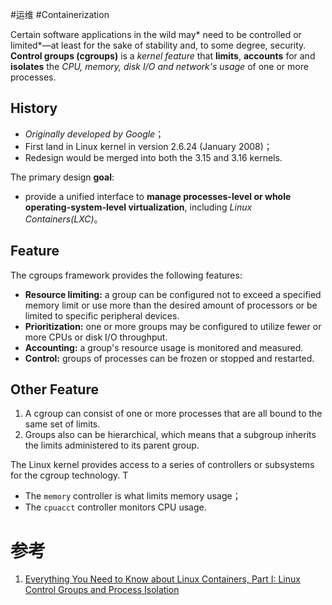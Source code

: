 #运维 #Containerization 

Certain software applications in the wild may* need to be controlled or limited*—at least for the sake of stability and, to some degree, security.  
**Control groups (cgroups)** is a *kernel feature* that **limits**, **accounts** for and **isolates** the *CPU, memory, disk I/O and network's usage* of one or more processes.

## History
- *Originally developed by Google*；
- First land in Linux kernel in version 2.6.24 (January 2008)；
- Redesign would be merged into both the 3.15 and 3.16 kernels.

The primary design **goal**:
- provide a unified interface to **manage processes-level or whole operating-system-level virtualization**, including *Linux Containers(LXC)*。

## Feature
The cgroups framework provides the following features:
-   **Resource limiting:** a group can be configured not to exceed a specified memory limit or use more than the desired amount of processors or be limited to specific peripheral devices.
-   **Prioritization:** one or more groups may be configured to utilize fewer or more CPUs or disk I/O throughput.
-   **Accounting:** a group's resource usage is monitored and measured.
-   **Control:** groups of processes can be frozen or stopped and restarted.

## Other Feature
1. A cgroup can consist of one or more processes that are all bound to the same set of limits. 
2. Groups also can be hierarchical, which means that a subgroup inherits the limits administered to its parent group.

The Linux kernel provides access to a series of controllers or subsystems for the cgroup technology. T
- The `memory` controller is what limits memory usage；
- The `cpuacct` controller monitors CPU usage.




# 参考
1. [Everything You Need to Know about Linux Containers, Part I: Linux Control Groups and Process Isolation](https://www.linuxjournal.com/content/everything-you-need-know-about-linux-containers-part-i-linux-control-groups-and-process)